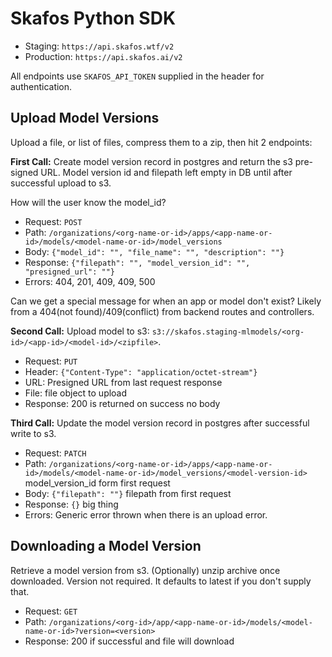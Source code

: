 # Skafos Python SDK

- Staging: `https://api.skafos.wtf/v2`
- Production: `https://api.skafos.ai/v2`

All endpoints use `SKAFOS_API_TOKEN` supplied in the header for authentication.

## Upload Model Versions
Upload a file, or list of files, compress them to a zip, then hit 2 endpoints:

**First Call:**
Create model version record in postgres and return the s3 pre-signed URL. Model version id 
and filepath left empty in DB until after successful upload to s3. 

How will the user know the model_id?

- Request: `POST`
- Path: `/organizations/<org-name-or-id>/apps/<app-name-or-id>/models/<model-name-or-id>/model_versions`
- Body: `{"model_id": "", "file_name": "", "description": ""}`
- Response: `{"filepath": "", "model_version_id": "", "presigned_url": ""}`
- Errors: 404, 201, 409, 409, 500

Can we get a special message for when an app or model don't exist?
Likely from a 404(not found)/409(conflict) from backend routes and controllers.

**Second Call:**
Upload model to s3: `s3://skafos.staging-mlmodels/<org-id>/<app-id>/<model-id>/<zipfile>`.

- Request: `PUT`
- Header: `{"Content-Type": "application/octet-stream"}`
- URL: Presigned URL from last request response
- File: file object to upload
- Response: 200 is returned on success no body

**Third Call:**
Update the model version record in postgres after successful write to s3.

- Request: `PATCH`
- Path: `/organizations/<org-name-or-id>/apps/<app-name-or-id>/models/<model-name-or-id>/model_versions/<model-version-id>` model_version_id form first request
- Body: `{"filepath": ""}` filepath from first request
- Response: `{}` big thing
- Errors: Generic error thrown when there is an upload error.

## Downloading a Model Version
Retrieve a model version from s3. (Optionally) unzip archive once downloaded.
Version not required. It defaults to latest if you don't supply that.

- Request: `GET`
- Path: `/organizations/<org-id>/app/<app-name-or-id>/models/<model-name-or-id>?version=<version>`
- Response: 200 if successful and file will download
